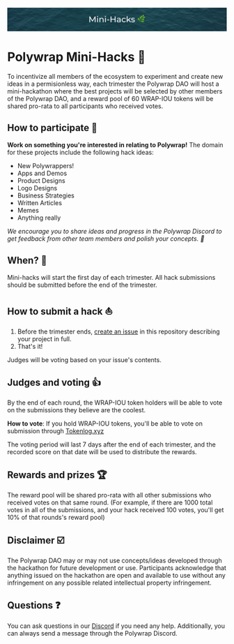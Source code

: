 
![Polywrap Mini-Hacks 🌊](./minihacks.png)

# Polywrap Mini-Hacks 🌊

To incentivize all members of the ecosystem to experiment and create new ideas in a permisionless way, each trimester the Polywrap DAO will host a mini-hackathon where the best projects will be selected by other members of the Polywrap DAO, and a reward pool of 60 WRAP-IOU tokens will be shared pro-rata to all participants who received votes.

## How to participate 🔬

**Work on something you're interested in relating to Polywrap!** The domain for these projects include the following hack ideas: 

- New Polywrappers!
- Apps and Demos
- Product Designs
- Logo Designs
- Business Strategies
- Written Articles
- Memes
- Anything really

*We encourage you to share ideas and progress in the Polywrap Discord to get feedback from other team members and polish your concepts. 🌿*

## When? 📅

Mini-hacks will start the first day of each trimester.
All hack submissions should be submitted before the end of the trimester.

## How to submit a hack ⛵️
1. Before the trimester ends, [create an issue](https://github.com/polywrap/mini-hacks/issues/new?assignees=&labels=submission&template=mini-hack-submission.md&title=%5BMinihack+Title%5D+-+%5BYour+name%5D) in this repository describing your project in full.
2. That's it!

Judges will be voting based on your issue's contents. 

## Judges and voting 👍
By the end of each round, the WRAP-IOU token holders will be able to vote on the submissions they believe are the coolest. 

**How to vote**: If you hold WRAP-IOU tokens, you'll be able to vote on submission through [Tokenlog.xyz](http://tokenlog.xyz/polywrap/mini-hacks) 

The voting period will last 7 days after the end of each trimester, and the recorded score on that date will be used to distribute the rewards.

## Rewards and prizes 🏆

The reward pool will be shared pro-rata with all other submissions who received votes on that same round. (For example, if there are 1000 total votes in all of the submissions, and your hack received 100 votes, you'll get 10% of that rounds's reward pool)

## Disclaimer ☑️

The Polywrap DAO may or may not use concepts/ideas developed through the hackathon for future development or use. Participants acknowledge that anything issued on the hackathon are open and available to use without any infringement on any possible related intellectual property infringement.

## Questions ❓

 You can ask questions in our [Discord](https://discord.com/invite/Z5m88a5qWu) if you need any help. Additionally, you can always send a message through the Polywrap Discord.
